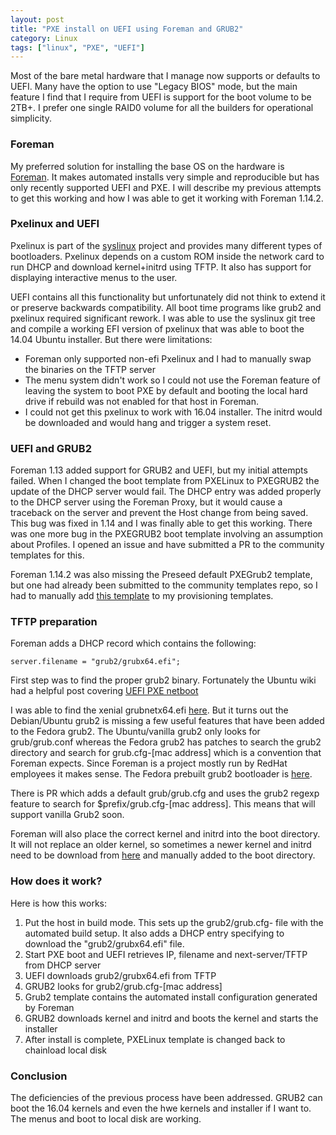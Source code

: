 ```yaml
---
layout: post
title: "PXE install on UEFI using Foreman and GRUB2"
category: Linux
tags: ["linux", "PXE", "UEFI"]
---
```


Most of the bare metal hardware that I manage now supports or defaults
to UEFI. Many have the option to use "Legacy BIOS" mode, but the main
feature I find that I require from UEFI is support for the boot volume
to be 2TB+. I prefer one single RAID0 volume for all the builders for
operational simplicity.

### Foreman

My preferred solution for installing the base OS on the hardware
is [Foreman][1]. It makes automated installs very simple and
reproducible but has only recently supported UEFI and PXE. I will
describe my previous attempts to get this working and how I was able
to get it working with Foreman 1.14.2.

### Pxelinux and UEFI

Pxelinux is part of the [syslinux][2] project and provides many
different types of bootloaders. Pxelinux depends on a custom ROM
inside the network card to run DHCP and download kernel+initrd using
TFTP. It also has support for displaying interactive menus to the
user.

UEFI contains all this functionality but unfortunately did not think
to extend it or preserve backwards compatibility. All boot time
programs like grub2 and pxelinux required significant rework. I was
able to use the syslinux git tree and compile a working EFI version of
pxelinux that was able to boot the 14.04 Ubuntu installer. But there
were limitations:

* Foreman only supported non-efi Pxelinux and I had to manually swap
  the binaries on the TFTP server
* The menu system didn't work so I could not use the Foreman feature
  of leaving the system to boot PXE by default and booting the local
  hard drive if rebuild was not enabled for that host in Foreman.
* I could not get this pxelinux to work with 16.04 installer. The
  initrd would be downloaded and would hang and trigger a system reset.

### UEFI and GRUB2

Foreman 1.13 added support for GRUB2 and UEFI, but my initial attempts
failed. When I changed the boot template from PXELinux to PXEGRUB2 the
update of the DHCP server would fail. The DHCP entry was added
properly to the DHCP server using the Foreman Proxy, but it would
cause a traceback on the server and prevent the Host change from being
saved. This bug was fixed in 1.14 and I was finally able to get this
working. There was one more bug in the PXEGRUB2 boot template
involving an assumption about Profiles. I opened an issue and have
submitted a PR to the community templates for this.

Foreman 1.14.2 was also missing the Preseed default PXEGrub2 template,
but one had already been submitted to the community templates repo, so
I had to manually add [this template][7] to my provisioning templates.

### TFTP preparation

Foreman adds a DHCP record which contains the following:

    server.filename = "grub2/grubx64.efi";

First step was to find the proper grub2 binary. Fortunately the Ubuntu
wiki had a helpful post covering [UEFI PXE netboot][3]

I was able to find the xenial grubnetx64.efi [here][4]. But it turns
out the Debian/Ubuntu grub2 is missing a few useful features that have
been added to the Fedora grub2. The Ubuntu/vanilla grub2 only looks
for grub/grub.conf whereas the Fedora grub2 has patches to search the
grub2 directory and search for grub.cfg-[mac address] which is a
convention that Foreman expects. Since Foreman is a project mostly run
by RedHat employees it makes sense. The Fedora prebuilt grub2
bootloader is [here][6].

There is PR which adds a default grub/grub.cfg and uses the grub2
regexp feature to search for $prefix/grub.cfg-[mac address]. This
means that will support vanilla Grub2 soon.

Foreman will also place the correct kernel and initrd into the boot
directory. It will not replace an older kernel, so sometimes a newer
kernel and initrd need to be download from [here][5] and manually
added to the boot directory.

### How does it work?

Here is how this works:

1. Put the host in build mode. This sets up the grub2/grub.cfg-<mac
   address> file with the automated build setup. It also adds a DHCP
   entry specifying to download the "grub2/grubx64.efi" file.
2. Start PXE boot and UEFI retrieves IP, filename and next-server/TFTP
   from DHCP server
3. UEFI downloads grub2/grubx64.efi from TFTP
3. GRUB2 looks for grub2/grub.cfg-[mac address]
4. Grub2 template contains the automated install configuration
   generated by Foreman
5. GRUB2 downloads kernel and initrd and boots the kernel and starts
   the installer
6. After install is complete, PXELinux template is changed back to
   chainload local disk

### Conclusion

The deficiencies of the previous process have been addressed. GRUB2
can boot the 16.04 kernels and even the hwe kernels and installer if I
want to. The menus and boot to local disk are working.

[1]: https://theforeman.org/
[2]: http://www.syslinux.org/wiki/index.php?title=The_Syslinux_Project
[3]: https://wiki.ubuntu.com/UEFI/PXE-netboot-install
[4]: http://archive.ubuntu.com/ubuntu/dists/xenial/main/uefi/grub2-amd64/current/grubnetx64.efi.signed
[5]: http://archive.ubuntu.com/ubuntu/dists/xenial/main/installer-amd64/current/images/netboot/ubuntu-installer/amd64/
[6]: https://download-ib01.fedoraproject.org/pub/fedora/linux/releases/25/Server/x86_64/os/EFI/BOOT/grubx64.efi
[7]: https://github.com/theforeman/community-templates/blob/develop/provisioning_templates/PXEGrub2/preseed_default_pxegrub2.erb
